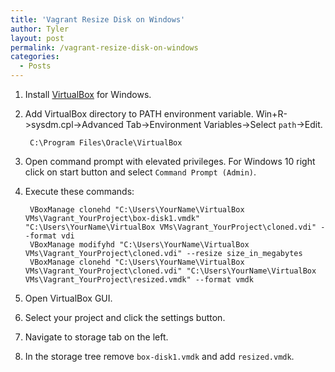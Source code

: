 ```yaml
---
title: 'Vagrant Resize Disk on Windows'
author: Tyler
layout: post
permalink: /vagrant-resize-disk-on-windows
categories:
  - Posts
---
```


1. Install [VirtualBox](https://www.virtualbox.org/wiki/Downloads) for Windows.
2. Add VirtualBox directory to PATH environment variable. Win+R->sysdm.cpl->Advanced Tab->Environment Variables->Select `path`->Edit.

        C:\Program Files\Oracle\VirtualBox 

3. Open command prompt with elevated privileges. For Windows 10 right click on start button and select `Command Prompt (Admin)`.
4. Execute these commands:


        VBoxManage clonehd "C:\Users\YourName\VirtualBox VMs\Vagrant_YourProject\box-disk1.vmdk" "C:\Users\YourName\VirtualBox VMs\Vagrant_YourProject\cloned.vdi" --format vdi
        VBoxManage modifyhd "C:\Users\YourName\VirtualBox VMs\Vagrant_YourProject\cloned.vdi" --resize size_in_megabytes
        VBoxManage clonehd "C:\Users\YourName\VirtualBox VMs\Vagrant_YourProject\cloned.vdi" "C:\Users\YourName\VirtualBox VMs\Vagrant_YourProject\resized.vmdk" --format vmdk


5. Open VirtualBox GUI.
6. Select your project and click the settings button.
7. Navigate to storage tab on the left.
8. In the storage tree remove `box-disk1.vmdk` and add `resized.vmdk`.

